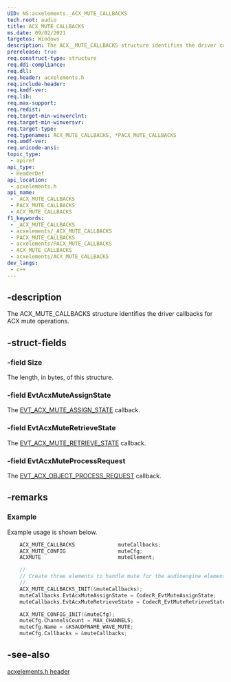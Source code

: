 ```yaml
---
UID: NS:acxelements._ACX_MUTE_CALLBACKS
tech.root: audio 
title: ACX_MUTE_CALLBACKS
ms.date: 09/02/2021
targetos: Windows
description: The ACX__MUTE_CALLBACKS structure identifies the driver callbacks for ACX mute operations.
prerelease: true
req.construct-type: structure
req.ddi-compliance: 
req.dll: 
req.header: acxelements.h
req.include-header: 
req.kmdf-ver: 
req.lib: 
req.max-support: 
req.redist: 
req.target-min-winverclnt: 
req.target-min-winversvr: 
req.target-type: 
req.typenames: ACX_MUTE_CALLBACKS, *PACX_MUTE_CALLBACKS
req.umdf-ver: 
req.unicode-ansi: 
topic_type:
 - apiref
api_type:
 - HeaderDef
api_location:
 - acxelements.h
api_name:
 - _ACX_MUTE_CALLBACKS
 - PACX_MUTE_CALLBACKS
 - ACX_MUTE_CALLBACKS
f1_keywords:
 - _ACX_MUTE_CALLBACKS
 - acxelements/_ACX_MUTE_CALLBACKS
 - PACX_MUTE_CALLBACKS
 - acxelements/PACX_MUTE_CALLBACKS
 - ACX_MUTE_CALLBACKS
 - acxelements/ACX_MUTE_CALLBACKS
dev_langs:
 - c++
---
```


## -description

The ACX_MUTE_CALLBACKS structure identifies the driver callbacks for ACX mute operations.

## -struct-fields

### -field Size

The length, in bytes, of this structure.

### -field EvtAcxMuteAssignState

The [EVT_ACX_MUTE_ASSIGN_STATE](nc-acxelements-evt_acx_mute_assign_state.md) callback.

### -field EvtAcxMuteRetrieveState

The [EVT_ACX_MUTE_RETRIEVE_STATE](nc-acxelements-evt_acx_mute_retrieve_state.md) callback.

### -field EvtAcxMuteProcessRequest

The [EVT_ACX_OBJECT_PROCESS_REQUEST](/windows-hardware/drivers/ddi/acxrequest/acxrequest/nc-acxrequest-evt_acx_object_process_request.md) callback. 

## -remarks

### Example

Example usage is shown below.

```cpp
    ACX_MUTE_CALLBACKS              muteCallbacks;
    ACX_MUTE_CONFIG                 muteCfg;
    ACXMUTE                         muteElement;

    //
    // Create three elements to handle mute for the audioengine element
    //
    ACX_MUTE_CALLBACKS_INIT(&muteCallbacks);
    muteCallbacks.EvtAcxMuteAssignState = CodecR_EvtMuteAssignState;
    muteCallbacks.EvtAcxMuteRetrieveState = CodecR_EvtMuteRetrieveState;

    ACX_MUTE_CONFIG_INIT(&muteCfg);
    muteCfg.ChannelsCount = MAX_CHANNELS;
    muteCfg.Name = &KSAUDFNAME_WAVE_MUTE;
    muteCfg.Callbacks = &muteCallbacks;
```

## -see-also

[acxelements.h header](index.md)

